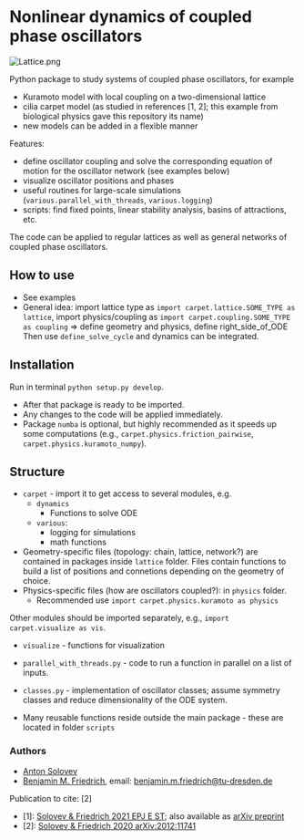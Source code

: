 # Nonlinear dynamics of coupled phase oscillators

![Lattice.png](../assets/lattice.png)

Python package to study systems of coupled phase oscillators, for example
- Kuramoto model with local coupling on a two-dimensional lattice
- cilia carpet model (as studied in references [1, 2]; this example from biological physics gave this repository its name)
- new models can be added in a flexible manner

Features:
- define oscillator coupling and solve the corresponding equation of motion for the oscillator network (see examples below)
- visualize oscillator positions and phases 
- useful routines for large-scale simulations (`various.parallel_with_threads`, `various.logging`)
- scripts: find fixed points, linear stability analysis, basins of attractions, etc.

The code can be applied to regular lattices as well as general networks of coupled phase oscillators.



## How to use

- See examples
- General idea: import lattice type as `import carpet.lattice.SOME_TYPE as lattice`,
                import physics/coupling as `import carpet.coupling.SOME_TYPE as coupling`
                => define geometry and physics, define right_side_of_ODE
                Then use `define_solve_cycle` and dynamics can be integrated.

## Installation
Run in terminal `python setup.py develop`. 
- After that package is ready to be imported.
- Any changes to the code will be applied immediately.
- Package `numba` is optional, but highly recommended as it speeds up some computations
  (e.g., `carpet.physics.friction_pairwise`, `carpet.physics.kuramoto_numpy`).

## Structure
- `carpet` - import it to get access to several modules, e.g.
    - `dynamics` 
      - Functions to solve ODE
    - `various`: 
      - logging for simulations
      - math functions
-  Geometry-specific files (topology: chain, lattice, network?) 
   are contained in packages inside `lattice` folder. 
   Files contain functions to build a list of positions and connetions depending on the geometry of choice.
- Physics-specific files (how are oscillators coupled?): in `physics` folder.
  - Recommended use `import carpet.physics.kuramoto as physics` 
  
Other modules should be imported separately, e.g., `import carpet.visualize as vis`.

- `visualize` - functions for visualization

- `parallel_with_threads.py`  - code to run a function in parallel on a list of inputs.
- `classes.py` - implementation of oscillator classes; assume symmetry classes and reduce dimensionality of the ODE system.
- Many reusable functions reside outside the main package - these are located in folder `scripts`

### Authors

- [Anton Solovev](https://github.com/icemtel)
- [Benjamin M. Friedrich](https://cfaed.tu-dresden.de/friedrich-home), email: benjamin.m.friedrich@tu-dresden.de

Publication to cite: [2]

- [1]: [Solovev & Friedrich 2021 EPJ E ST](https://link.springer.com/article/10.1140/epje/s10189-021-00016-x);  also available as [arXiv preprint](https://arxiv.org/abs/2010.08111) 
- [2]: [Solovev & Friedrich 2020 arXiv:2012:11741](https://arxiv.org/abs/2012.11741)

